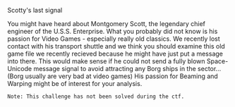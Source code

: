 Scotty's last signal

You might have heard about Montgomery Scott, the legendary chief engineer of the U.S.S. 
Enterprise. What you probably did not know is his passion for Video Games - especially 
really old classics. We recently lost contact with his transport shuttle and we think 
you should examine this old game file we recently recieved because he might have just 
put a message into there. This would make sense if he could not send a fully blown 
Space-Unicode message signal to avoid attracting any Borg ships in the sector... 
(Borg usually are very bad at video games) His passion for Beaming and Warping 
might be of interest for your analysis.

```
Note: This challenge has not been solved during the ctf.
```
